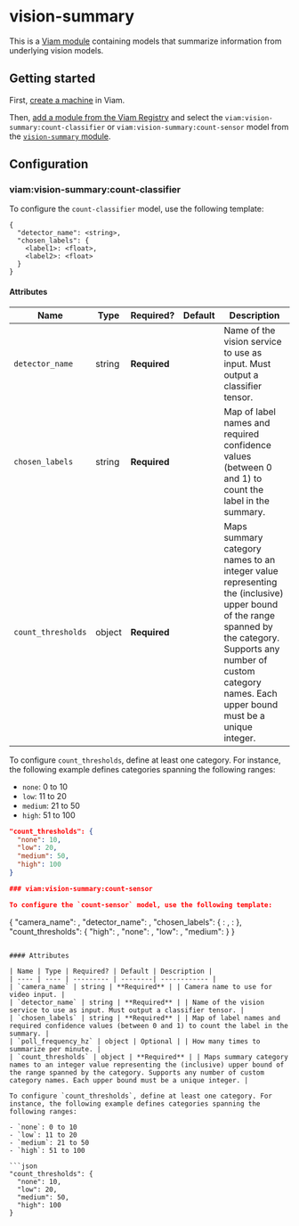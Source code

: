# vision-summary

This is a [Viam module](https://docs.viam.com/extend/modular-resources/) containing models that summarize information from underlying vision models.

## Getting started

First, [create a machine](https://docs.viam.com/manage/fleet/robots/#add-a-new-robot) in Viam.

Then, [add a module from the Viam Registry](https://docs.viam.com/modular-resources/configure/#add-a-module-from-the-viam-registry) and select the `viam:vision-summary:count-classifier` or `viam:vision-summary:count-sensor` model from the [`vision-summary` module](https://app.viam.com/module/viam/vision-summary).

## Configuration

### viam:vision-summary:count-classifier

To configure the `count-classifier` model, use the following template:

```
{
  "detector_name": <string>,
  "chosen_labels": {
    <label1>: <float>,
    <label2>: <float>
  }
}
```

#### Attributes

| Name | Type | Required? | Default | Description |
| ---- | ---- | --------- | --------| ------------ |
| `detector_name` | string | **Required** | | Name of the vision service to use as input. Must output a classifier tensor. |
| `chosen_labels` | string | **Required** | | Map of label names and required confidence values (between 0 and 1) to count the label in the summary. |
| `count_thresholds` | object | **Required** | | Maps summary category names to an integer value representing the (inclusive) upper bound of the range spanned by the category. Supports any number of custom category names. Each upper bound must be a unique integer. |

To configure `count_thresholds`, define at least one category. For instance, the following example defines categories spanning the following ranges:

- `none`: 0 to 10
- `low`: 11 to 20
- `medium`: 21 to 50
- `high`: 51 to 100

```json
"count_thresholds": {
  "none": 10,
  "low": 20,
  "medium": 50,
  "high": 100
}

### viam:vision-summary:count-sensor

To configure the `count-sensor` model, use the following template:

```
{
  "camera_name": <string>,
  "detector_name": <string>,
  "chosen_labels": {
    <label1>: <float>,
    <label2>: <float>
  },
  "count_thresholds": {
    "high": <int>,
    "none": <int>,
    "low": <int>,
    "medium": <int>
  }
}
```

#### Attributes

| Name | Type | Required? | Default | Description |
| ---- | ---- | --------- | --------| ------------ |
| `camera_name` | string | **Required** | | Camera name to use for video input. |
| `detector_name` | string | **Required** | | Name of the vision service to use as input. Must output a classifier tensor. |
| `chosen_labels` | string | **Required** | | Map of label names and required confidence values (between 0 and 1) to count the label in the summary. |
| `poll_frequency_hz` | object | Optional | | How many times to summarize per minute. |
| `count_thresholds` | object | **Required** | | Maps summary category names to an integer value representing the (inclusive) upper bound of the range spanned by the category. Supports any number of custom category names. Each upper bound must be a unique integer. |

To configure `count_thresholds`, define at least one category. For instance, the following example defines categories spanning the following ranges:

- `none`: 0 to 10
- `low`: 11 to 20
- `medium`: 21 to 50
- `high`: 51 to 100

```json
"count_thresholds": {
  "none": 10,
  "low": 20,
  "medium": 50,
  "high": 100
}
```